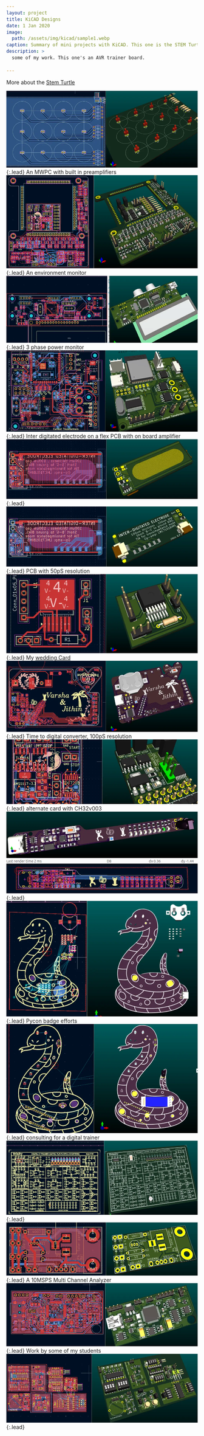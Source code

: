```yaml
---
layout: project
title: KiCAD Designs
date: 1 Jan 2020
image:  
  path: /assets/img/kicad/sample1.webp
caption: Summary of mini projects with KiCAD. This one is the STEM Turtle, an AVR trainer board with wheels
description: >
  some of my work. This one's an AVR trainer board.

---
```


More about the [Stem Turtle](/projects/STEM_TURTLE/)
<br>

![](/assets/img/kicad/sample2.webp){:.lead}
An MWPC with built in preamplifiers
![](/assets/img/kicad/sample3.webp){:.lead}
An environment monitor
![](/assets/img/kicad/sample4.webp){:.lead}
3 phase power monitor
![](/assets/img/kicad/sample5.webp){:.lead}
Inter digitated electrode on a flex PCB with on board amplifier
![](/assets/img/kicad/sample6.webp){:.lead}
![](/assets/img/kicad/sample7.webp){:.lead}
PCB with 50pS resolution
![](/assets/img/kicad/sample8.webp){:.lead}
My [wedding Card](/projects/wedding-card/)
![](/assets/img/kicad/sample9.webp){:.lead}
Time to digital converter, 100pS resolution
![](/assets/img/kicad/sample10.webp){:.lead}
alternate card with CH32v003
![](/assets/img/kicad/sample11.webp){:.lead}
![](/assets/img/kicad/sample12.webp){:.lead}
Pycon badge efforts
![](/assets/img/kicad/sample13.webp){:.lead}
consulting for a digital trainer
![](/assets/img/kicad/sample14.webp){:.lead}
![](/assets/img/kicad/sample15.webp){:.lead}
A 10MSPS Multi Channel Analyzer
![](/assets/img/kicad/sample16.webp){:.lead}
Work by some of my students
![](/assets/img/kicad/sample17.webp){:.lead}


